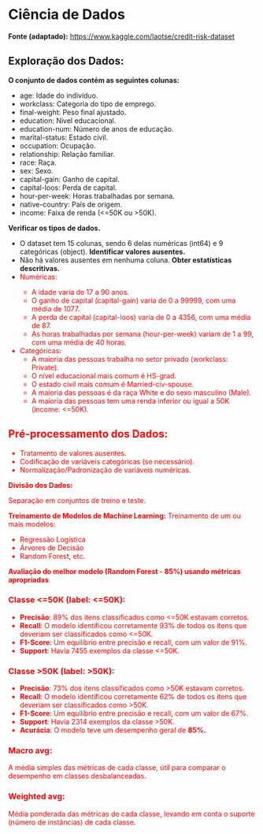 # Ciência de Dados

**Fonte (adaptado):** https://www.kaggle.com/laotse/credit-risk-dataset


## Exploração dos Dados:

**O conjunto de dados contém as seguintes colunas:**
* age: Idade do indivíduo.
* workclass: Categoria do tipo de emprego.
* final-weight: Peso final ajustado.
* education: Nível educacional.
* education-num: Número de anos de educação.
* marital-status: Estado civil.
* occupation: Ocupação.
* relationship: Relação familiar.
* race: Raça.
* sex: Sexo.
* capital-gain: Ganho de capital.
* capital-loos: Perda de capital.
* hour-per-week: Horas trabalhadas por semana.
* native-country: País de origem.
* income: Faixa de renda (<=50K ou >50K).



**Verificar os tipos de dados.**
  * O dataset tem 15 colunas, sendo 6 delas numéricas (int64) e 9 categóricas (object).
**Identificar valores ausentes.**
  * Não há valores ausentes em nenhuma coluna.
**Obter estatísticas descritivas.**
  * <font color=red>Numéricas:
    * A idade varia de 17 a 90 anos.
    * O ganho de capital (capital-gain) varia de 0 a 99999, com uma média de 1077.
    * A perda de capital (capital-loos) varia de 0 a 4356, com uma média de 87.
    * As horas trabalhadas por semana (hour-per-week) variam de 1 a 99, com uma média de 40 horas.
  * Categóricas:
    * A maioria das pessoas trabalha no setor privado (workclass: Private).
    * O nível educacional mais comum é HS-grad.
    * O estado civil mais comum é Married-civ-spouse.
    * A maioria das pessoas é da raça White e do sexo masculino (Male).
    * A maioria das pessoas tem uma renda inferior ou igual a 50K (income: <=50K).



## Pré-processamento dos Dados:

* Tratamento de valores ausentes.
* Codificação de variáveis categóricas (se necessário).
* Normalização/Padronização de variáveis numéricas.


**Divisão dos Dados:**

Separação em conjuntos de treino e teste.


**Treinamento de Modelos de Machine Learning:**
Treinamento de um ou mais modelos:
* Regressão Logística
* Árvores de Decisão
* Random Forest, etc.


**Avaliação do melhor modelo (Random Forest - 85%) usando métricas apropriadas**

### Classe <=50K (label: <=50K):

* **Precisão**: 89% dos itens classificados como <=50K estavam corretos.
* **Recall**: O modelo identificou corretamente 93% de todos os itens que deveriam ser classificados como <=50K.
* **F1-Score**: Um equilíbrio entre precisão e recall, com um valor de 91%.
* **Support**: Havia 7455 exemplos da classe <=50K.

### Classe >50K (label: >50K):

* **Precisão**: 73% dos itens classificados como >50K estavam corretos.
* **Recall**: O modelo identificou corretamente 62% de todos os itens que deveriam ser classificados como >50K.
* **F1-Score**: Um equilíbrio entre precisão e recall, com um valor de 67%.
* **Support**: Havia 2314 exemplos da classe >50K.
* **Acurácia**: O modelo teve um desempenho geral de **85%.**

### Macro avg:
A média simples das métricas de cada classe, útil para comparar o desempenho em classes desbalanceadas.

### Weighted avg:
Média ponderada das métricas de cada classe, levando em conta o suporte (número de instâncias) de cada classe.





